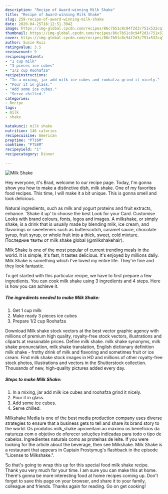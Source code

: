 ```yaml
---
description: "Recipe of Award-winning Milk Shake"
title: "Recipe of Award-winning Milk Shake"
slug: 259-recipe-of-award-winning-milk-shake
date: 2020-04-25T16:12:51.394Z
image: https://img-global.cpcdn.com/recipes/86c7b51c8c94f2d3/751x532cq70/milk-shake-recipe-main-photo.jpg
thumbnail: https://img-global.cpcdn.com/recipes/86c7b51c8c94f2d3/751x532cq70/milk-shake-recipe-main-photo.jpg
cover: https://img-global.cpcdn.com/recipes/86c7b51c8c94f2d3/751x532cq70/milk-shake-recipe-main-photo.jpg
author: Susie Ruiz
ratingvalue: 3.5
reviewcount: 9
recipeingredient:
- "1 cup milk"
- "3 pieces ice cubes"
- "1/2 cup Roohafza"
recipeinstructions:
- "In a mixing, jar add milk ice cubes and roohafza grind it nicely."
- "Pour it in glass."
- "Add some ice cubes."
- "Serve chilled."
categories:
- Recipe
tags:
- milk
- shake

katakunci: milk shake 
nutrition: 146 calories
recipecuisine: American
preptime: "PT16M"
cooktime: "PT58M"
recipeyield: "1"
recipecategory: Dinner

---
```



![Milk Shake](https://img-global.cpcdn.com/recipes/86c7b51c8c94f2d3/751x532cq70/milk-shake-recipe-main-photo.jpg)

Hey everyone, it's Brad, welcome to our recipe page. Today, I'm gonna show you how to make a distinctive dish, milk shake. One of my favorites food recipes. This time, I will make it a bit unique. This is gonna smell and look delicious.

Natural ingredients, such as milk and yogurt proteins and fruit extracts, enhance. &#39;Shake it up&#39; to choose the best Look for your Card. Customise Looks with brand colours, fonts, logos and images. A milkshake, or simply shake, is a drink that is usually made by blending milk, ice cream, and flavorings or sweeteners such as butterscotch, caramel sauce, chocolate syrup, fruit syrup, or whole fruit into a thick, sweet, cold mixture. Последние твиты от milk shake global (@milkshakehair).

Milk Shake is one of the most popular of current trending meals in the world. It is simple, it's fast, it tastes delicious. It's enjoyed by millions daily. Milk Shake is something which I've loved my entire life. They're fine and they look fantastic.


To get started with this particular recipe, we have to first prepare a few ingredients. You can cook milk shake using 3 ingredients and 4 steps. Here is how you can achieve it.

<!--inarticleads1-->

##### The ingredients needed to make Milk Shake:

1. Get 1 cup milk
1. Make ready 3 pieces ice cubes
1. Prepare 1/2 cup Roohafza


Download Milk shake stock vectors at the best vector graphic agency with millions of premium high quality, royalty-free stock vectors, illustrations and cliparts at reasonable prices. Define milk shake. milk shake synonyms, milk shake pronunciation, milk shake translation, English dictionary definition milk shake - frothy drink of milk and flavoring and sometimes fruit or ice cream. Find milk shake stock images in HD and millions of other royalty-free stock photos, illustrations and vectors in the Shutterstock collection. Thousands of new, high-quality pictures added every day. 

<!--inarticleads2-->

##### Steps to make Milk Shake:

1. In a mixing, jar add milk ice cubes and roohafza grind it nicely.
1. Pour it in glass.
1. Add some ice cubes.
1. Serve chilled.


Milkshake Media is one of the best media production company uses diverse strategies to ensure that a business gets to tell and share its brand story to the world. Os produtos milk_shake aproveitam ao máximo os benefícios da natureza com o objetivo de oferecer soluções indicadas para todo o tipo de cabelos. Ingredientes naturais como as proteínas de leite. If you were looking for the article about the beverage, then see Milkshake. Milk Shake is a restaurant that appears in Captain Frostymug&#39;s flashback in the episode &#34;License to Milkshake.&#34;. 

So that's going to wrap this up for this special food milk shake recipe. Thank you very much for your time. I am sure you can make this at home. There's gonna be more interesting food at home recipes coming up. Don't forget to save this page on your browser, and share it to your family, colleague and friends. Thanks again for reading. Go on get cooking!
